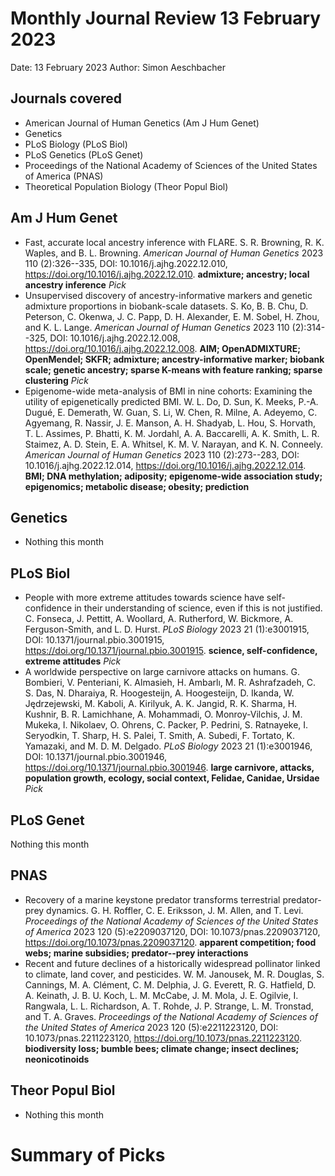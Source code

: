 # Monthly Journal Review 13 February 2023

Date: 13 February 2023
Author: Simon Aeschbacher

## Journals covered
- American Journal of Human Genetics (Am J Hum Genet)
- Genetics
- PLoS Biology (PLoS Biol)
- PLoS Genetics (PLoS Genet)
- Proceedings of the National Academy of Sciences of the United States of America (PNAS)
- Theoretical Population Biology (Theor Popul Biol)

## Am J Hum Genet
- Fast, accurate local ancestry inference with FLARE. S. R. Browning, R. K. Waples, and B. L. Browning. *American Journal of Human Genetics* 2023 110 (2):326--335, DOI: 10.1016/j.ajhg.2022.12.010, https://doi.org/10.1016/j.ajhg.2022.12.010. **admixture; ancestry; local ancestry inference** *Pick*
- Unsupervised discovery of ancestry-informative markers and genetic admixture proportions in biobank-scale datasets. S. Ko, B. B. Chu, D. Peterson, C. Okenwa, J. C. Papp, D. H. Alexander, E. M. Sobel, H. Zhou, and K. L. Lange. *American Journal of Human Genetics* 2023 110 (2):314--325, DOI: 10.1016/j.ajhg.2022.12.008, https://doi.org/10.1016/j.ajhg.2022.12.008. **AIM; OpenADMIXTURE; OpenMendel; SKFR; admixture; ancestry-informative marker; biobank scale; genetic ancestry; sparse K-means with feature ranking; sparse clustering** *Pick*
- Epigenome-wide meta-analysis of BMI in nine cohorts: Examining the utility of epigenetically predicted BMI. W. L. Do, D. Sun, K. Meeks, P.-A. Dugué, E. Demerath, W. Guan, S. Li, W. Chen, R. Milne, A. Adeyemo, C. Agyemang, R. Nassir, J. E. Manson, A. H. Shadyab, L. Hou, S. Horvath, T. L. Assimes, P. Bhatti, K. M. Jordahl, A. A. Baccarelli, A. K. Smith, L. R. Staimez, A. D. Stein, E. A. Whitsel, K. M. V. Narayan, and K. N. Conneely. *American Journal of Human Genetics* 2023 110 (2):273--283, DOI: 10.1016/j.ajhg.2022.12.014, https://doi.org/10.1016/j.ajhg.2022.12.014. **BMI; DNA methylation; adiposity; epigenome-wide association study; epigenomics; metabolic disease; obesity; prediction**

## Genetics
- Nothing this month

## PLoS Biol
- People with more extreme attitudes towards science have self-confidence in their understanding of science, even if this is not justified. C. Fonseca, J. Pettitt, A. Woollard, A. Rutherford, W. Bickmore, A. Ferguson-Smith, and L. D. Hurst. *PLoS Biology* 2023 21 (1):e3001915, DOI: 10.1371/journal.pbio.3001915, https://doi.org/10.1371/journal.pbio.3001915. **science, self-confidence, extreme attitudes** *Pick*
- A worldwide perspective on large carnivore attacks on humans. G. Bombieri, V. Penteriani, K. Almasieh, H. Ambarlı, M. R. Ashrafzadeh, C. S. Das, N. Dharaiya, R. Hoogesteijn, A. Hoogesteijn, D. Ikanda, W. Jędrzejewski, M. Kaboli, A. Kirilyuk, A. K. Jangid, R. K. Sharma, H. Kushnir, B. R. Lamichhane, A. Mohammadi, O. Monroy-Vilchis, J. M. Mukeka, I. Nikolaev, O. Ohrens, C. Packer, P. Pedrini, S. Ratnayeke, I. Seryodkin, T. Sharp, H. S. Palei, T. Smith, A. Subedi, F. Tortato, K. Yamazaki, and M. D. M. Delgado. *PLoS Biology* 2023 21 (1):e3001946, DOI: 10.1371/journal.pbio.3001946, https://doi.org/10.1371/journal.pbio.3001946. **large carnivore, attacks, population growth, ecology, social context, Felidae, Canidae, Ursidae** *Pick*

## PLoS Genet
Nothing this month

## PNAS
- Recovery of a marine keystone predator transforms terrestrial predator-prey dynamics. G. H. Roffler, C. E. Eriksson, J. M. Allen, and T. Levi. *Proceedings of the National Academy of Sciences of the United States of America* 2023 120 (5):e2209037120, DOI: 10.1073/pnas.2209037120, https://doi.org/10.1073/pnas.2209037120. **apparent competition; food webs; marine subsidies; predator--prey interactions**
- Recent and future declines of a historically widespread pollinator linked to climate, land cover, and pesticides. W. M. Janousek, M. R. Douglas, S. Cannings, M. A. Clément, C. M. Delphia, J. G. Everett, R. G. Hatfield, D. A. Keinath, J. B. U. Koch, L. M. McCabe, J. M. Mola, J. E. Ogilvie, I. Rangwala, L. L. Richardson, A. T. Rohde, J. P. Strange, L. M. Tronstad, and T. A. Graves. *Proceedings of the National Academy of Sciences of the United States of America* 2023 120 (5):e2211223120, DOI: 10.1073/pnas.2211223120, https://doi.org/10.1073/pnas.2211223120. **biodiversity loss; bumble bees; climate change; insect declines; neonicotinoids**

## Theor Popul Biol
- Nothing this month


# Summary of Picks
